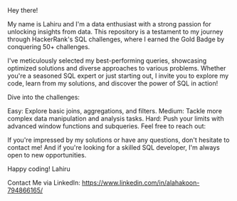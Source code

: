 Hey there!

My name is Lahiru and I'm a data enthusiast with a strong passion for unlocking insights from data. This repository is a testament to my journey through HackerRank's SQL challenges, where I earned the Gold Badge by conquering 50+ challenges.

I've meticulously selected my best-performing queries, showcasing optimized solutions and diverse approaches to various problems. Whether you're a seasoned SQL expert or just starting out, I invite you to explore my code, learn from my solutions, and discover the power of SQL in action!

Dive into the challenges:

Easy: Explore basic joins, aggregations, and filters.
Medium: Tackle more complex data manipulation and analysis tasks.
Hard: Push your limits with advanced window functions and subqueries.
Feel free to reach out:

If you're impressed by my solutions or have any questions, don't hesitate to contact me! And if you're looking for a skilled SQL developer, I'm always open to new opportunities.

Happy coding!
Lahiru

Contact Me via LinkedIn: https://www.linkedin.com/in/alahakoon-794866165/
